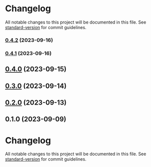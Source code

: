 # Changelog

All notable changes to this project will be documented in this file. See [standard-version](https://github.com/conventional-changelog/standard-version) for commit guidelines.

### [0.4.2](https://github.com/yasirshahzad/heroic-ui-library/compare/v0.4.1...v0.4.2) (2023-09-16)

### [0.4.1](https://github.com/yasirshahzad/heroic-ui-library/compare/v0.4.0...v0.4.1) (2023-09-16)

## [0.4.0](https://github.com/yasirshahzad/heroic-ui-library/compare/v0.3.0...v0.4.0) (2023-09-15)

## [0.3.0](https://github.com/yasirshahzad/heroic-ui-library/compare/v0.2.0...v0.3.0) (2023-09-14)

## [0.2.0](https://github.com/yasirshahzad/heroic-ui-library/compare/v0.1.0...v0.2.0) (2023-09-13)

## 0.1.0 (2023-09-09)

# Changelog

All notable changes to this project will be documented in this file. See [standard-version](https://github.com/conventional-changelog/standard-version) for commit guidelines.

